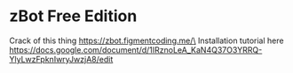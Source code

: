 # zBot Free Edition

Crack of this thing https://zbot.figmentcoding.me/\
Installation tutorial here https://docs.google.com/document/d/1IRznoLeA_KaN4Q37O3YRRQ-YlyLwzFpknIwryJwzjA8/edit
